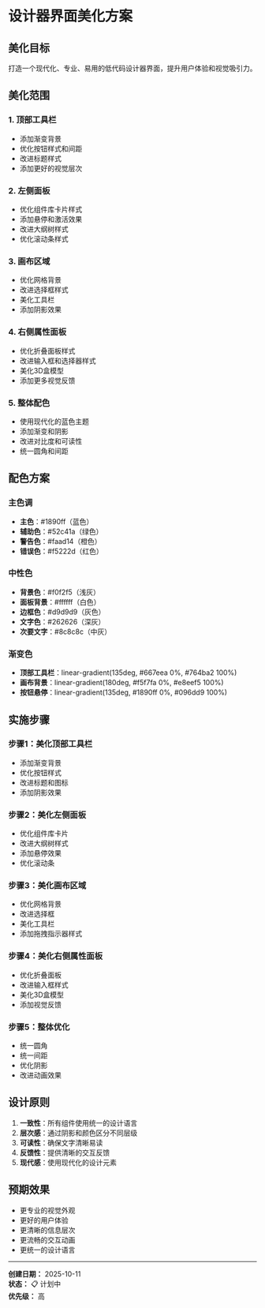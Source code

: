 # 设计器界面美化方案

## 美化目标

打造一个现代化、专业、易用的低代码设计器界面，提升用户体验和视觉吸引力。

## 美化范围

### 1. 顶部工具栏

- 添加渐变背景
- 优化按钮样式和间距
- 改进标题样式
- 添加更好的视觉层次

### 2. 左侧面板

- 优化组件库卡片样式
- 添加悬停和激活效果
- 改进大纲树样式
- 优化滚动条样式

### 3. 画布区域

- 优化网格背景
- 改进选择框样式
- 美化工具栏
- 添加阴影效果

### 4. 右侧属性面板

- 优化折叠面板样式
- 改进输入框和选择器样式
- 美化3D盒模型
- 添加更多视觉反馈

### 5. 整体配色

- 使用现代化的蓝色主题
- 添加渐变和阴影
- 改进对比度和可读性
- 统一圆角和间距

## 配色方案

### 主色调

- **主色**：#1890ff（蓝色）
- **辅助色**：#52c41a（绿色）
- **警告色**：#faad14（橙色）
- **错误色**：#f5222d（红色）

### 中性色

- **背景色**：#f0f2f5（浅灰）
- **面板背景**：#ffffff（白色）
- **边框色**：#d9d9d9（灰色）
- **文字色**：#262626（深灰）
- **次要文字**：#8c8c8c（中灰）

### 渐变色

- **顶部工具栏**：linear-gradient(135deg, #667eea 0%, #764ba2 100%)
- **画布背景**：linear-gradient(180deg, #f5f7fa 0%, #e8eef5 100%)
- **按钮悬停**：linear-gradient(135deg, #1890ff 0%, #096dd9 100%)

## 实施步骤

### 步骤1：美化顶部工具栏

- 添加渐变背景
- 优化按钮样式
- 改进标题和图标
- 添加阴影效果

### 步骤2：美化左侧面板

- 优化组件库卡片
- 改进大纲树样式
- 添加悬停效果
- 优化滚动条

### 步骤3：美化画布区域

- 优化网格背景
- 改进选择框
- 美化工具栏
- 添加拖拽指示器样式

### 步骤4：美化右侧属性面板

- 优化折叠面板
- 改进输入框样式
- 美化3D盒模型
- 添加视觉反馈

### 步骤5：整体优化

- 统一圆角
- 统一间距
- 优化阴影
- 改进动画效果

## 设计原则

1. **一致性**：所有组件使用统一的设计语言
2. **层次感**：通过阴影和颜色区分不同层级
3. **可读性**：确保文字清晰易读
4. **反馈性**：提供清晰的交互反馈
5. **现代感**：使用现代化的设计元素

## 预期效果

- 更专业的视觉外观
- 更好的用户体验
- 更清晰的信息层次
- 更流畅的交互动画
- 更统一的设计语言

---

**创建日期：** 2025-10-11  
**状态：** 📋 计划中  
**优先级：** 高
